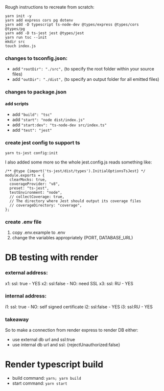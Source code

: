 Rough instructions to recreate from scratch:

```
yarn init -y
yarn add express cors pg dotenv
yarn add -D typescript ts-node-dev @types/express @types/cors @types/pg
yarn add -D ts-jest jest @types/jest
yarn run tsc --init
mkdir src
touch index.js
```

### changes to tsconfig.json:

- add `"rootDir": "./src",` (to specify the root folder within your source files)
- add `"outDir": "./dist",` (to specify an output folder for all emitted files)

### changes to package.json

#### add scripts

- add `"build": "tsc"`
- add `"start": "node dist/index.js"`
- add `"start:dev": "ts-node-dev src/index.ts"`
- add `"test": "jest"`

### create jest config to support ts

`yarn ts-jest config:init`

I also added some more so the whole jest.config.js reads something like:

```
/** @type {import('ts-jest/dist/types').InitialOptionsTsJest} */
module.exports = {
  clearMocks: true,
  coverageProvider: "v8",
  preset: "ts-jest",
  testEnvironment: "node",
  // collectCoverage: true,
  // The directory where Jest should output its coverage files
  // coverageDirectory: "coverage",
};
```

### create .env file

1. copy .env.example to .env
2. change the variables appropriately (PORT, DATABASE_URL)

# DB testing with render

### external address:

x1: ssl: true - YES
x2: ssl:false - NO: need SSL
x3: ssl: RU - YES

### internal address:

i1: ssl: true - NO: self signed certificate
i2: ssl:false - YES
i3: ssl:RU - YES

### takeaway

So to make a connection from render express to render DB either:

- use external db url and ssl:true
- use internal db url and ssl: {rejectUnauthorized:false}

# Render typescript build

- build command: `yarn; yarn build`
- start command: `yarn start`
